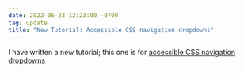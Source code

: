 ```yaml
---
date: 2022-06-23 12:23:00 -0700
tag: update
title: "New Tutorial: Accessible CSS navigation dropdowns"
---
```

I have written a new tutorial; this one is for [accessible CSS navigation dropdowns](/tutorial/accessible-css-dropdown)
